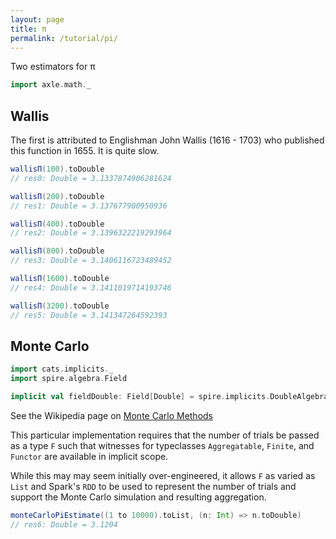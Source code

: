 ```yaml
---
layout: page
title: π
permalink: /tutorial/pi/
---
```


Two estimators for π

```scala
import axle.math._
```

## Wallis

The first is attributed to Englishman John Wallis (1616 - 1703) who published this
function in 1655.
It is quite slow.

```scala
wallisΠ(100).toDouble
// res0: Double = 3.1337874906281624

wallisΠ(200).toDouble
// res1: Double = 3.137677900950936

wallisΠ(400).toDouble
// res2: Double = 3.1396322219293964

wallisΠ(800).toDouble
// res3: Double = 3.1406116723489452

wallisΠ(1600).toDouble
// res4: Double = 3.1411019714193746

wallisΠ(3200).toDouble
// res5: Double = 3.141347264592393
```

## Monte Carlo

```scala
import cats.implicits._
import spire.algebra.Field

implicit val fieldDouble: Field[Double] = spire.implicits.DoubleAlgebra
```

See the Wikipedia page on [Monte Carlo Methods](https://en.wikipedia.org/wiki/Monte_Carlo_method)

This particular implementation requires that the number of trials be
passed as a type `F` such that witnesses for typeclasses `Aggregatable`, `Finite`, and `Functor`
are available in implicit scope.

While this may may seem initially over-engineered, it allows `F` as varied as `List` and Spark's `RDD`
to be used to represent the number of trials and support the Monte Carlo simulation and
resulting aggregation.

```scala
monteCarloPiEstimate((1 to 10000).toList, (n: Int) => n.toDouble)
// res6: Double = 3.1204
```

